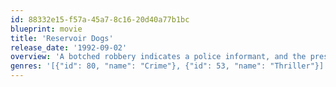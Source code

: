 ```yaml
---
id: 88332e15-f57a-45a7-8c16-20d40a77b1bc
blueprint: movie
title: 'Reservoir Dogs'
release_date: '1992-09-02'
overview: 'A botched robbery indicates a police informant, and the pressure mounts in the aftermath at a warehouse. Crime begets violence as the survivors -- veteran Mr. White, newcomer Mr. Orange, psychopathic parolee Mr. Blonde, bickering weasel Mr. Pink and Nice Guy Eddie -- unravel.'
genres: '[{"id": 80, "name": "Crime"}, {"id": 53, "name": "Thriller"}]'
---
```

